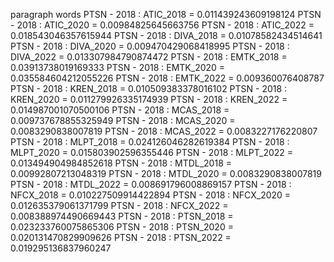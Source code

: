 paragraph
words
PTSN - 2018 : ATIC_2018 = 0.011439243609198124
PTSN - 2018 : ATIC_2020 = 0.00984825645663756
PTSN - 2018 : ATIC_2022 = 0.018543046357615944
PTSN - 2018 : DIVA_2018 = 0.01078582434514641
PTSN - 2018 : DIVA_2020 = 0.009470429068418995
PTSN - 2018 : DIVA_2022 = 0.013307984790874472
PTSN - 2018 : EMTK_2018 = 0.03913738019169333
PTSN - 2018 : EMTK_2020 = 0.035584604212055226
PTSN - 2018 : EMTK_2022 = 0.009360076408787
PTSN - 2018 : KREN_2018 = 0.010509383378016102
PTSN - 2018 : KREN_2020 = 0.011279926335174939
PTSN - 2018 : KREN_2022 = 0.014987001070500106
PTSN - 2018 : MCAS_2018 = 0.009737678855325949
PTSN - 2018 : MCAS_2020 = 0.0083290838007819
PTSN - 2018 : MCAS_2022 = 0.0083227176220807
PTSN - 2018 : MLPT_2018 = 0.024126046282619384
PTSN - 2018 : MLPT_2020 = 0.015803902596355446
PTSN - 2018 : MLPT_2022 = 0.013494904984852618
PTSN - 2018 : MTDL_2018 = 0.00992807213048319
PTSN - 2018 : MTDL_2020 = 0.0083290838007819
PTSN - 2018 : MTDL_2022 = 0.008691796008869157
PTSN - 2018 : NFCX_2018 = 0.010227509914422894
PTSN - 2018 : NFCX_2020 = 0.012635379061371799
PTSN - 2018 : NFCX_2022 = 0.008388974490669443
PTSN - 2018 : PTSN_2018 = 0.023233760075865306
PTSN - 2018 : PTSN_2020 = 0.020131470829909626
PTSN - 2018 : PTSN_2022 = 0.019295136837960247
